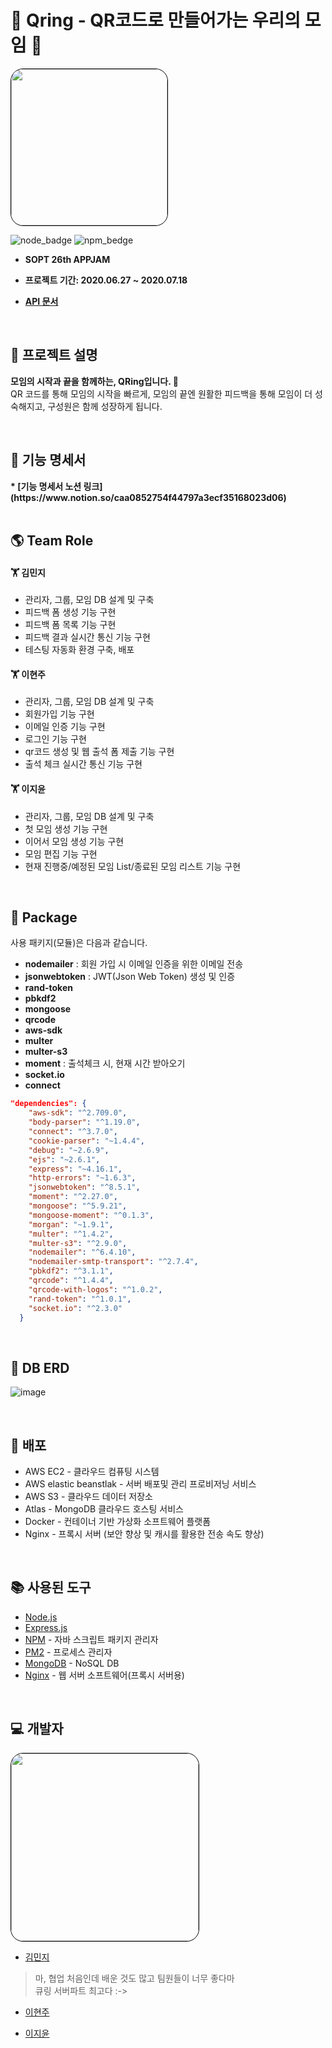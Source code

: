 # 🐬 Qring - QR코드로 만들어가는 우리의 모임 🐬

<img style="border: 1px solid black !important; border-radius:20px;" src="https://user-images.githubusercontent.com/37949197/86798642-f6c0ea00-c0ab-11ea-92ee-56c7f83518be.png" width="250px" />


![node_badge](https://img.shields.io/badge/node-%3E%3D%2012.13.0-green)
![npm_bedge](https://img.shields.io/badge/npm-v6.14.2-blue)

* <b> SOPT 26th APPJAM
    
* 프로젝트 기간: 2020.06.27 ~ 2020.07.18

* [API 문서](https://github.com/qring-sopt/qring-server/wiki)</b>

<br>


## :bookmark_tabs: 프로젝트 설명

<b>모임의 시작과 끝을 함께하는, QRing입니다. 🐬</b> 
<br />
QR 코드를 통해 모임의 시작을 빠르게, 모임의 끝엔 원활한 피드백을 통해 모임이 더 성숙해지고, 구성원은 함께 성장하게 됩니다.

<br>

## :bookmark_tabs: 기능 명세서
<b>
    * [기능 명세서 노션 링크](https://www.notion.so/caa0852754f44797a3ecf35168023d06) </b>

<br>
<br>

## :earth_americas: Team Role 


#### 🏋 김민지

- 관리자, 그룹, 모임 DB 설계 및 구축
- 피드백 폼 생성 기능 구현
- 피드백 폼 목록 기능 구현
- 피드백 결과 실시간 통신 기능 구현
- 테스팅 자동화 환경 구축, 배포

#### 🏋 이현주

- 관리자, 그룹, 모임 DB 설계 및 구축
- 회원가입 기능 구현
- 이메일 인증 기능 구현
- 로그인 기능 구현
- qr코드 생성 및 웹 출석 폼 제출 기능 구현
- 출석 체크 실시간 통신 기능 구현

#### 🏋 이지윤

- 관리자, 그룹, 모임 DB 설계 및 구축
- 첫 모임 생성 기능 구현
- 이어서 모임 생성 기능 구현
- 모임 편집 기능 구현
- 현재 진행중/예정된 모임 List/종료된 모임 리스트 기능 구현


<br>

## :blue_book: Package

사용 패키지(모듈)은 다음과 같습니다.

- **nodemailer** : 회원 가입 시 이메일 인증을 위한 이메일 전송
- **jsonwebtoken** : JWT(Json Web Token) 생성 및 인증
- **rand-token**
- **pbkdf2**
- **mongoose**
- **qrcode**
- **aws-sdk**
- **multer**
- **multer-s3**
- **moment** : 출석체크 시, 현재 시간 받아오기
- **socket.io**
- **connect**

```json
"dependencies": {
    "aws-sdk": "^2.709.0",
    "body-parser": "^1.19.0",
    "connect": "^3.7.0",
    "cookie-parser": "~1.4.4",
    "debug": "~2.6.9",
    "ejs": "~2.6.1",
    "express": "~4.16.1",
    "http-errors": "~1.6.3",
    "jsonwebtoken": "^8.5.1",
    "moment": "^2.27.0",
    "mongoose": "^5.9.21",
    "mongoose-moment": "^0.1.3",
    "morgan": "~1.9.1",
    "multer": "^1.4.2",
    "multer-s3": "^2.9.0",
    "nodemailer": "^6.4.10",
    "nodemailer-smtp-transport": "^2.7.4",
    "pbkdf2": "^3.1.1",
    "qrcode": "^1.4.4",
    "qrcode-with-logos": "^1.0.2",
    "rand-token": "^1.0.1",
    "socket.io": "^2.3.0"
  }
  ```

<br>

## :orange_book: DB ERD
![image](https://user-images.githubusercontent.com/37949197/86893275-5535a900-c13c-11ea-81f8-baf1332b33e7.png)



<br>

## :closed_book: 배포

* AWS EC2 - 클라우드 컴퓨팅 시스템
* AWS elastic beanstlak - 서버 배포및 관리 프로비저닝 서비스
* AWS S3 - 클라우드 데이터 저장소
* Atlas - MongoDB 클라우드 호스팅 서비스
* Docker - 컨테이너 기반 가상화 소프트웨어 플랫폼
* Nginx - 프록시 서버 (보안 향상 및 캐시를 활용한 전송 속도 향상)

<br>

## :books: 사용된 도구 

* [Node.js](https://nodejs.org/ko/)
* [Express.js](http://expressjs.com/ko/) 
* [NPM](https://rometools.github.io/rome/) - 자바 스크립트 패키지 관리자
* [PM2](http://pm2.keymetrics.io/) - 프로세스 관리자
* [MongoDB](https://www.mongodb.com/) - NoSQL DB
* [Nginx](https://www.nginx.com/) - 웹 서버 소프트웨어(프록시 서버용)

<br>


## :computer: 개발자
<img style="border: 1px solid black !important; border-radius:20px;" src="https://user-images.githubusercontent.com/37949197/87564632-9826ec00-c6fb-11ea-839b-4cdc8490919a.png" width="300px" />

* [김민지](https://github.com/kimminji122258)
> 마, 협업 처음인데 배운 것도 많고 팀원들이 너무 좋다마 <br />
> 큐링 서버파트 최고다 :->
* [이현주](https://github.com/bokdoll)
>
>
* [이지윤](https://github.com/EZYOON)
>
>
